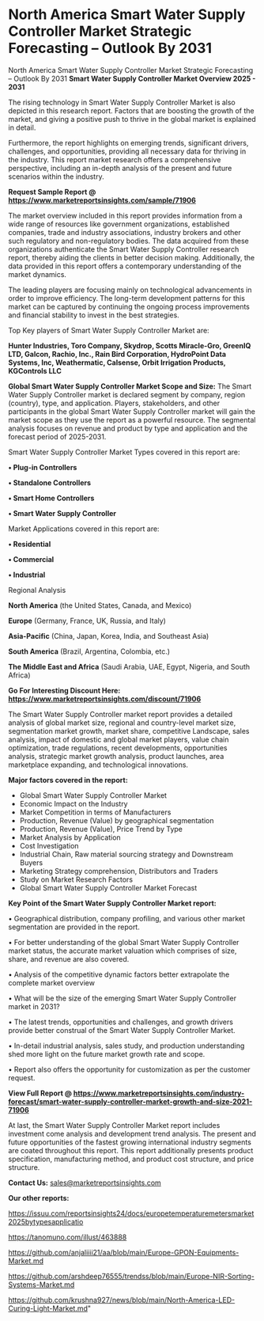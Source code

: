 # North America Smart Water Supply Controller Market Strategic Forecasting – Outlook By 2031
North America Smart Water Supply Controller Market Strategic Forecasting – Outlook By 2031
<Strong> Smart Water Supply Controller Market Overview 2025 - 2031</strong>

The rising technology in Smart Water Supply Controller Market is also depicted in this research report. Factors that are boosting the growth of the market, and giving a positive push to thrive in the global market is explained in detail.

Furthermore, the report highlights on emerging trends, significant drivers, challenges, and opportunities, providing all necessary data for thriving in the industry. This report market research offers a comprehensive perspective, including an in-depth analysis of the present and future scenarios within the industry.

<strong>Request Sample Report @ <a href=https://www.marketreportsinsights.com/sample/71906>https://www.marketreportsinsights.com/sample/71906</a></strong>

The market overview included in this report provides information from a wide range of resources like government organizations, established companies, trade and industry associations, industry brokers and other such regulatory and non-regulatory bodies. The data acquired from these organizations authenticate the Smart Water Supply Controller research report, thereby aiding the clients in better decision making. Additionally, the data provided in this report offers a contemporary understanding of the market dynamics.

The leading players are focusing mainly on technological advancements in order to improve efficiency. The long-term development patterns for this market can be captured by continuing the ongoing process improvements and financial stability to invest in the best strategies.

Top Key players of Smart Water Supply Controller Market are:

<strong>Hunter Industries, Toro Company, Skydrop, Scotts Miracle-Gro, GreenIQ LTD, Galcon, Rachio, Inc., Rain Bird Corporation, HydroPoint Data Systems, Inc, Weathermatic, Calsense, Orbit Irrigation Products, KGControls LLC</strong>

<strong><b>Global Smart Water Supply Controller Market Scope and Size:</b></strong>
The Smart Water Supply Controller market is declared segment by company, region (country), type, and application. Players, stakeholders, and other participants in the global Smart Water Supply Controller market will gain the market scope as they use the report as a powerful resource. The segmental analysis focuses on revenue and product by type and application and the forecast period of 2025-2031.

Smart Water Supply Controller Market Types covered in this report are:

<strong>• Plug-in Controllers

• Standalone Controllers

• Smart Home Controllers

• Smart Water Supply Controller</strong>

Market Applications covered in this report are:

<strong>• Residential

• Commercial

• Industrial</strong> 

Regional Analysis

<strong>North America</strong> (the United States, Canada, and Mexico)

<strong>Europe</strong> (Germany, France, UK, Russia, and Italy)

<strong>Asia-Pacific</strong> (China, Japan, Korea, India, and Southeast Asia)

<strong>South America</strong> (Brazil, Argentina, Colombia, etc.)

<strong>The Middle East and Africa</strong> (Saudi Arabia, UAE, Egypt, Nigeria, and South Africa)

<strong>Go For Interesting Discount Here: <a href=https://www.marketreportsinsights.com/discount/71906>https://www.marketreportsinsights.com/discount/71906</a></strong>

The Smart Water Supply Controller market report provides a detailed analysis of global market size, regional and country-level market size, segmentation market growth, market share, competitive Landscape, sales analysis, impact of domestic and global market players, value chain optimization, trade regulations, recent developments, opportunities analysis, strategic market growth analysis, product launches, area marketplace expanding, and technological innovations.

<strong><b>Major factors covered in the report:</b></strong>
<ul>
  <li>Global Smart Water Supply Controller Market </li>
  <li>Economic Impact on the Industry</li>
  <li>Market Competition in terms of Manufacturers</li>
  <li>Production, Revenue (Value) by geographical segmentation</li>
  <li>Production, Revenue (Value), Price Trend by Type</li>
  <li>Market Analysis by Application</li>
  <li>Cost Investigation</li>
  <li>Industrial Chain, Raw material sourcing strategy and Downstream Buyers</li>
  <li>Marketing Strategy comprehension, Distributors and Traders</li>
  <li>Study on Market Research Factors</li>
  <li>Global Smart Water Supply Controller Market Forecast</li>
</ul>

<strong><b>Key Point of the Smart Water Supply Controller Market report:</b></strong>

• Geographical distribution, company profiling, and various other market segmentation are provided in the report.

• For better understanding of the global Smart Water Supply Controller market status, the accurate market valuation which comprises of size, share, and revenue are also covered.

• Analysis of the competitive dynamic factors better extrapolate the complete market overview

• What will be the size of the emerging Smart Water Supply Controller market in 2031?

• The latest trends, opportunities and challenges, and growth drivers provide better construal of the Smart Water Supply Controller Market.

• In-detail industrial analysis, sales study, and production understanding shed more light on the future market growth rate and scope.

• Report also offers the opportunity for customization as per the customer request.

<strong><b>View Full Report @ <a href=https://www.marketreportsinsights.com/industry-forecast/smart-water-supply-controller-market-growth-and-size-2021-71906>https://www.marketreportsinsights.com/industry-forecast/smart-water-supply-controller-market-growth-and-size-2021-71906</a></b></strong>


At last, the Smart Water Supply Controller Market report includes investment come analysis and development trend analysis. The present and future opportunities of the fastest growing international industry segments are coated throughout this report. This report additionally presents product specification, manufacturing method, and product cost structure, and price structure.

<strong>Contact Us:</strong>
sales@marketreportsinsights.com

<strong>Our other reports:</strong>

<a href=https://issuu.com/reportsinsights24/docs/europetemperaturemetersmarket2025bytypesapplicatio>https://issuu.com/reportsinsights24/docs/europetemperaturemetersmarket2025bytypesapplicatio</a>

<a href=https://tanomuno.com/illust/463888>https://tanomuno.com/illust/463888</a>

<a href=https://github.com/anjaliiii21/aa/blob/main/Europe-GPON-Equipments-Market.md>https://github.com/anjaliiii21/aa/blob/main/Europe-GPON-Equipments-Market.md</a>

<a href=https://github.com/arshdeep76555/trendss/blob/main/Europe-NIR-Sorting-Systems-Market.md>https://github.com/arshdeep76555/trendss/blob/main/Europe-NIR-Sorting-Systems-Market.md</a>

<a href=https://github.com/krushna927/news/blob/main/North-America-LED-Curing-Light-Market.md>https://github.com/krushna927/news/blob/main/North-America-LED-Curing-Light-Market.md</a>"
